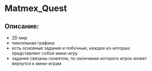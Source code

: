 # Matmex_Quest
## Описание:
* 2D мир
* пиксельная графика
* есть основные задания и побочные, каждое из-которых представляет собой мини-игру
* задания связаны сюжетом, по окончании которого игрок может вернутся к мини-играм
